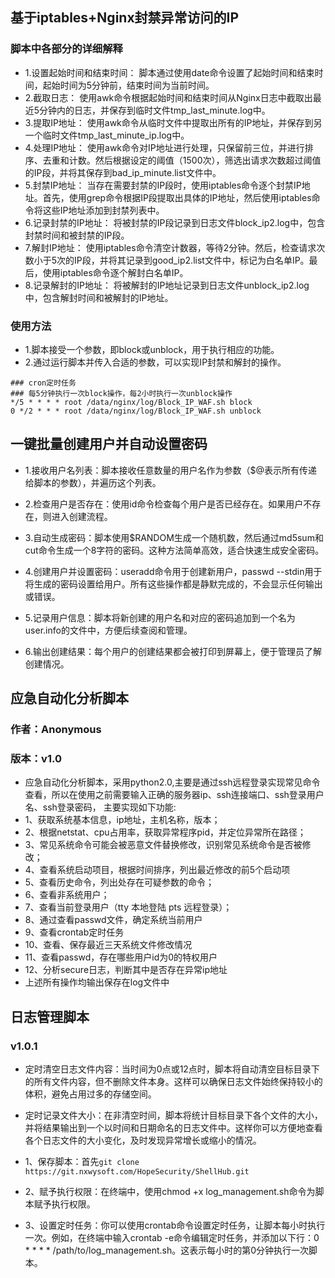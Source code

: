 ## 基于iptables+Nginx封禁异常访问的IP
### 脚本中各部分的详细解释
- 1.设置起始时间和结束时间： 脚本通过使用date命令设置了起始时间和结束时间，起始时间为5分钟前，结束时间为当前时间。
- 2.截取日志： 使用awk命令根据起始时间和结束时间从Nginx日志中截取出最近5分钟内的日志，并保存到临时文件tmp_last_minute.log中。
- 3.提取IP地址： 使用awk命令从临时文件中提取出所有的IP地址，并保存到另一个临时文件tmp_last_minute_ip.log中。
- 4.处理IP地址： 使用awk命令对IP地址进行处理，只保留前三位，并进行排序、去重和计数。然后根据设定的阈值（1500次），筛选出请求次数超过阈值的IP段，并将其保存到bad_ip_minute.list文件中。
- 5.封禁IP地址： 当存在需要封禁的IP段时，使用iptables命令逐个封禁IP地址。首先，使用grep命令根据IP段提取出具体的IP地址，然后使用iptables命令将这些IP地址添加到封禁列表中。
- 6.记录封禁的IP地址： 将被封禁的IP段记录到日志文件block_ip2.log中，包含封禁时间和被封禁的IP段。
- 7.解封IP地址： 使用iptables命令清空计数器，等待2分钟。然后，检查请求次数小于5次的IP段，并将其记录到good_ip2.list文件中，标记为白名单IP。最后，使用iptables命令逐个解封白名单IP。
- 8.记录解封的IP地址： 将被解封的IP地址记录到日志文件unblock_ip2.log中，包含解封时间和被解封的IP地址。
### 使用方法
- 1.脚本接受一个参数，即block或unblock，用于执行相应的功能。
- 2.通过运行脚本并传入合适的参数，可以实现IP封禁和解封的操作。
```
### cron定时任务
### 每5分钟执行一次block操作，每2小时执行一次unblock操作
*/5 * * * * root /data/nginx/log/Block_IP_WAF.sh block
0 */2 * * * root /data/nginx/log/Block_IP_WAF.sh unblock
```
## 一键批量创建用户并自动设置密码  
- 1.接收用户名列表：脚本接收任意数量的用户名作为参数（$@表示所有传递给脚本的参数），并遍历这个列表。

- 2.检查用户是否存在：使用id命令检查每个用户是否已经存在。如果用户不存在，则进入创建流程。

- 3.自动生成密码：脚本使用$RANDOM生成一个随机数，然后通过md5sum和cut命令生成一个8字符的密码。这种方法简单高效，适合快速生成安全密码。

- 4.创建用户并设置密码：useradd命令用于创建新用户，passwd --stdin用于将生成的密码设置给用户。所有这些操作都是静默完成的，不会显示任何输出或错误。

- 5.记录用户信息：脚本将新创建的用户名和对应的密码追加到一个名为user.info的文件中，方便后续查阅和管理。

- 6.输出创建结果：每个用户的创建结果都会被打印到屏幕上，便于管理员了解创建情况。
## 应急自动化分析脚本
### 作者：Anonymous
###  版本：v1.0
- 应急自动化分析脚本，采用python2.0,主要是通过ssh远程登录实现常见命令查看，所以在使用之前需要输入正确的服务器ip、ssh连接端口、ssh登录用户名、ssh登录密码，
主要实现如下功能:
- 1、获取系统基本信息，ip地址，主机名称，版本；
- 2、根据netstat、cpu占用率，获取异常程序pid，并定位异常所在路径；
- 3、常见系统命令可能会被恶意文件替换修改，识别常见系统命令是否被修改；
- 4、查看系统启动项目，根据时间排序，列出最近修改的前5个启动项
- 5、查看历史命令，列出处存在可疑参数的命令；
- 6、查看非系统用户；
- 7、查看当前登录用户（tty 本地登陆  pts 远程登录）；
- 8、通过查看passwd文件，确定系统当前用户
- 9、查看crontab定时任务
- 10、查看、保存最近三天系统文件修改情况
- 11、查看passwd，存在哪些用户id为0的特权用户
- 12、分析secure日志，判断其中是否存在异常ip地址
- 上述所有操作均输出保存在log文件中

## 日志管理脚本
### v1.0.1
- 定时清空日志文件内容：当时间为0点或12点时，脚本将自动清空目标目录下的所有文件内容，但不删除文件本身。这样可以确保日志文件始终保持较小的体积，避免占用过多的存储空间。

- 定时记录文件大小：在非清空时间，脚本将统计目标目录下各个文件的大小，并将结果输出到一个以时间和日期命名的日志文件中。这样你可以方便地查看各个日志文件的大小变化，及时发现异常增长或缩小的情况。
- 1、保存脚本：首先``` git clone https://git.nxwysoft.com/HopeSecurity/ShellHub.git ```

- 2、赋予执行权限：在终端中，使用chmod +x log_management.sh命令为脚本赋予执行权限。

- 3、设置定时任务：你可以使用crontab命令设置定时任务，让脚本每小时执行一次。例如，在终端中输入crontab -e命令编辑定时任务，并添加以下行：0 * * * * /path/to/log_management.sh。这表示每小时的第0分钟执行一次脚本。